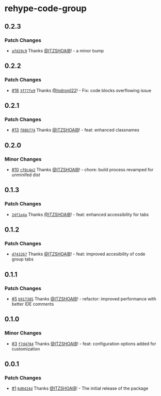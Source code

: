 # rehype-code-group

## 0.2.3

### Patch Changes

- [`afd29c9`](https://github.com/ITZSHOAIB/rehype-code-group/commit/afd29c9a5eb3a306ab6aaed79a1e01ccb9ca5889) Thanks [@ITZSHOAIB](https://github.com/ITZSHOAIB)! - a minor bump

## 0.2.2

### Patch Changes

- [#18](https://github.com/ITZSHOAIB/rehype-code-group/pull/18) [`3f77fe9`](https://github.com/ITZSHOAIB/rehype-code-group/commit/3f77fe9404f0a2a522bca0e4ad682e65f2190da7) Thanks [@Indronil22](https://github.com/Indronil22)! - Fix: code blocks overflowing issue

## 0.2.1

### Patch Changes

- [#13](https://github.com/ITZSHOAIB/rehype-code-group/pull/13) [`f88b774`](https://github.com/ITZSHOAIB/rehype-code-group/commit/f88b774afa66233c580043a0079db0852b676d69) Thanks [@ITZSHOAIB](https://github.com/ITZSHOAIB)! - feat: enhanced classnames

## 0.2.0

### Minor Changes

- [#10](https://github.com/ITZSHOAIB/rehype-code-group/pull/10) [`cf0c4e2`](https://github.com/ITZSHOAIB/rehype-code-group/commit/cf0c4e2f8d2637992ae91b2447dec44ae3cd535f) Thanks [@ITZSHOAIB](https://github.com/ITZSHOAIB)! - chore: build process revamped for unminifed dist

## 0.1.3

### Patch Changes

- [`2df1e4a`](https://github.com/ITZSHOAIB/rehype-code-group/commit/2df1e4a34693590c9402566ca2d358ee982db69b) Thanks [@ITZSHOAIB](https://github.com/ITZSHOAIB)! - feat: enhanced accessibility for tabs

## 0.1.2

### Patch Changes

- [`d743267`](https://github.com/ITZSHOAIB/rehype-code-group/commit/d743267ecfd69e370e1c2575fb800863a095c3af) Thanks [@ITZSHOAIB](https://github.com/ITZSHOAIB)! - feat: improved accesibility of code group tabs

## 0.1.1

### Patch Changes

- [#5](https://github.com/ITZSHOAIB/rehype-code-group/pull/5) [`b917385`](https://github.com/ITZSHOAIB/rehype-code-group/commit/b9173857ce89d1739b9b64b5ce085475ca6caf41) Thanks [@ITZSHOAIB](https://github.com/ITZSHOAIB)! - refactor: improved performance with better IDE comments

## 0.1.0

### Minor Changes

- [#3](https://github.com/ITZSHOAIB/rehype-code-group/pull/3) [`f7d4784`](https://github.com/ITZSHOAIB/rehype-code-group/commit/f7d4784bb70028cb123d0591f428b9d77d91e8d9) Thanks [@ITZSHOAIB](https://github.com/ITZSHOAIB)! - feat: configuration options added for customization

## 0.0.1

### Patch Changes

- [#1](https://github.com/ITZSHOAIB/rehype-code-group/pull/1) [`6d0424d`](https://github.com/ITZSHOAIB/rehype-code-group/commit/6d0424d116f6b71e86765a1d12923f189f656492) Thanks [@ITZSHOAIB](https://github.com/ITZSHOAIB)! - The initial release of the package
